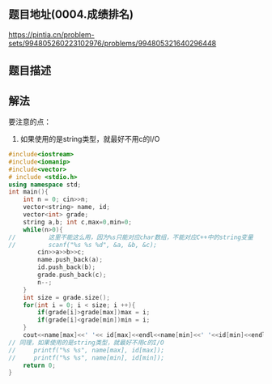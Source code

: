 ## 题目地址(0004.成绩排名)

https://pintia.cn/problem-sets/994805260223102976/problems/994805321640296448

## 题目描述

## 解法

要注意的点：

1. 如果使用的是string类型，就最好不用c的I/O


```cpp
#include<iostream>
#include<iomanip>
#include<vector>
# include <stdio.h>
using namespace std;
int main(){
    int n = 0; cin>>n;
    vector<string> name, id;
    vector<int> grade;
    string a,b; int c,max=0,min=0;
    while(n>0){
//         这里不能这么用，因为%s只能对应char数组，不能对应C++中的string变量
//         scanf("%s %s %d", &a, &b, &c);
        cin>>a>>b>>c;
        name.push_back(a);
        id.push_back(b);
        grade.push_back(c);
        n--;
    }
    int size = grade.size();
    for(int i = 0; i < size; i ++){
        if(grade[i]>grade[max])max = i;
        if(grade[i]<grade[min])min = i;
    }
    cout<<name[max]<<' '<< id[max]<<endl<<name[min]<<' '<<id[min]<<endl;
// 同理，如果使用的是string类型，就最好不用c的I/O
//     printf("%s %s", name[max], id[max]);
//     printf("%s %s", name[min], id[min]);
    return 0;
}
```
   